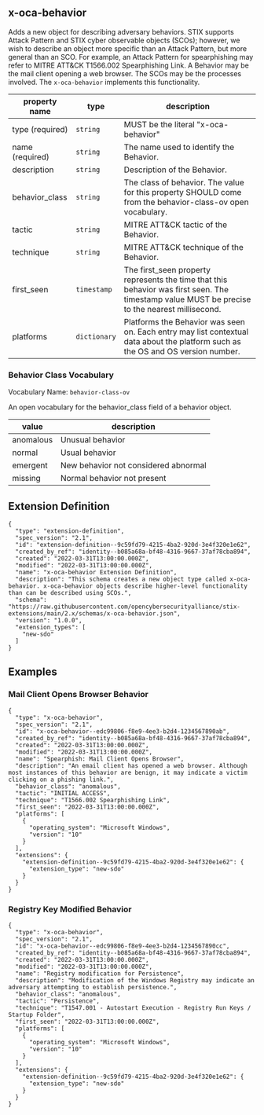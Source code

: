 ## x-oca-behavior

Adds a new object for describing adversary behaviors.
STIX supports Attack Pattern and STIX cyber observable objects (SCOs); however, we wish to describe
an object more specific than an Attack Pattern, but more general than an SCO.
For example, an Attack Pattern for spearphishing may refer to MITRE ATT&CK T1566.002 Spearphishing
Link. A Behavior may be the mail client opening a web browser. The SCOs may be the processes
involved.
The `x-oca-behavior` implements this functionality.

| property name            | type                       | description
|--------------------------|----------------------------|--------------------------------------------------------------------------------------------------------------------------------------------------------------------------------------------------------------------------------------|
| type (required)          | `string`                   | MUST be the literal "x-oca-behavior" |
| name (required)          | `string`                   | The name used to identify the Behavior. |
| description              | `string`                   | Description of the Behavior. |
| behavior_class           | `string`                   | The class of behavior. The value for this property SHOULD come from the behavior-class-ov open vocabulary. |
| tactic                   | `string`                   | MITRE ATT&CK tactic of the Behavior. |
| technique                | `string`                   | MITRE ATT&CK technique of the Behavior. |
| first_seen               | `timestamp`                | The first_seen property represents the time that this behavior was first seen. The timestamp value MUST be precise to the nearest millisecond. |
| platforms                | `dictionary`               | Platforms the Behavior was seen on. Each entry may list contextual data about the platform such as the OS and OS version number. |

### Behavior Class Vocabulary

Vocabulary Name: `behavior-class-ov`

An open vocabulary for the behavior_class field of a behavior object.

| value     | description
|--|--|
| anomalous | Unusual behavior
| normal    | Usual behavior
| emergent  | New behavior not considered abnormal
| missing   | Normal behavior not present

## Extension Definition

```
{
  "type": "extension-definition",
  "spec_version": "2.1",
  "id": "extension-definition--9c59fd79-4215-4ba2-920d-3e4f320e1e62",
  "created_by_ref": "identity--b085a68a-bf48-4316-9667-37af78cba894",
  "created": "2022-03-31T13:00:00.000Z",
  "modified": "2022-03-31T13:00:00.000Z",
  "name": "x-oca-behavior Extension Definition",
  "description": "This schema creates a new object type called x-oca-behavior. x-oca-behavior objects describe higher-level functionality than can be described using SCOs.",
  "schema": "https://raw.githubusercontent.com/opencybersecurityalliance/stix-extensions/main/2.x/schemas/x-oca-behavior.json",
  "version": "1.0.0",
  "extension_types": [
    "new-sdo"
  ]
}
```

## Examples

### Mail Client Opens Browser Behavior

```
{
  "type": "x-oca-behavior",
  "spec_version": "2.1",
  "id": "x-oca-behavior--edc99806-f8e9-4ee3-b2d4-1234567890ab",
  "created_by_ref": "identity--b085a68a-bf48-4316-9667-37af78cba894",
  "created": "2022-03-31T13:00:00.000Z",
  "modified": "2022-03-31T13:00:00.000Z",
  "name": "Spearphish: Mail Client Opens Browser",
  "description": "An email client has opened a web browser. Although most instances of this behavior are benign, it may indicate a victim clicking on a phishing link.",
  "behavior_class": "anomalous",
  "tactic": "INITIAL ACCESS",
  "technique": "T1566.002 Spearphishing Link",
  "first_seen": "2022-03-31T13:00:00.000Z",
  "platforms": [
    {
      "operating_system": "Microsoft Windows",
      "version": "10"
    }
  ],
  "extensions": {
    "extension-definition--9c59fd79-4215-4ba2-920d-3e4f320e1e62": {
      "extension_type": "new-sdo"
    }
  }
}
```

### Registry Key Modified Behavior

```
{
  "type": "x-oca-behavior",
  "spec_version": "2.1",
  "id": "x-oca-behavior--edc99806-f8e9-4ee3-b2d4-1234567890cc",
  "created_by_ref": "identity--b085a68a-bf48-4316-9667-37af78cba894",
  "created": "2022-03-31T13:00:00.000Z",
  "modified": "2022-03-31T13:00:00.000Z",
  "name": "Registry modification for Persistence",
  "description": "Modification of the Windows Registry may indicate an adversary attempting to establish persistence.",
  "behavior_class": "anomalous",
  "tactic": "Persistence",
  "technique": "T1547.001 - Autostart Execution - Registry Run Keys / Startup Folder",
  "first_seen": "2022-03-31T13:00:00.000Z",
  "platforms": [
    {
      "operating_system": "Microsoft Windows",
      "version": "10"
    }
  ],
  "extensions": {
    "extension-definition--9c59fd79-4215-4ba2-920d-3e4f320e1e62": {
      "extension_type": "new-sdo"
    }
  }
}
```
